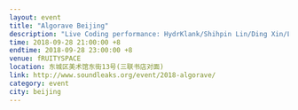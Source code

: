 ```yaml
---
layout: event
title: "Algorave Beijing"
description: "Live Coding performance: HydrKlank/Shihpin Lin/Ding Xin/Li Song,  DJ: Dj dj"
time: 2018-09-28 21:00:00 +8
endtime: 2018-09-28 23:00:00 +8
venue: fRUITYSPACE
location: 东城区美术馆东街13号(三联书店对面)
link: http://www.soundleaks.org/event/2018-algorave/
category: event
city: beijing
---
```


